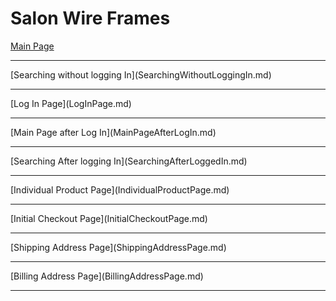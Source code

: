 # Salon Wire Frames

[Main Page](MainPage.md)
<hr>
[Searching without logging In](SearchingWithoutLoggingIn.md)
<hr>
[Log In Page](LogInPage.md)
<hr>
[Main Page after Log In](MainPageAfterLogIn.md)
<hr>
[Searching After logging In](SearchingAfterLoggedIn.md)
<hr>
[Individual Product Page](IndividualProductPage.md)
<hr>
[Initial Checkout Page](InitialCheckoutPage.md)
<hr>
[Shipping Address Page](ShippingAddressPage.md)
<hr>
[Billing Address Page](BillingAddressPage.md)
<hr>
